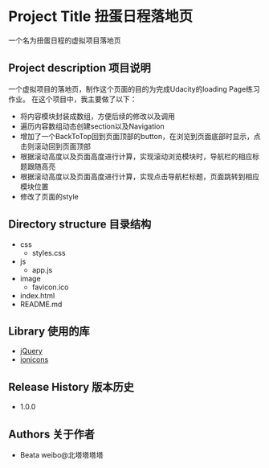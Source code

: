 # Project Title 扭蛋日程落地页
一个名为扭蛋日程的虚拟项目落地页

## Project description 项目说明
一个虚拟项目的落地页，制作这个页面的目的为完成Udacity的loading Page练习作业。
在这个项目中，我主要做了以下：

* 将内容模块封装成数组，方便后续的修改以及调用
* 遍历内容数组动态创建section以及Navigation
* 增加了一个BackToTop回到页面顶部的button，在浏览到页面底部时显示，点击则滚动回到页面顶部
* 根据滚动高度以及页面高度进行计算，实现滚动浏览模块时，导航栏的相应标题跟随高亮
* 根据滚动高度以及页面高度进行计算，实现点击导航栏标题，页面跳转到相应模块位置
* 修改了页面的style

## Directory structure 目录结构

* css
  - styles.css    
* js
  - app.js
* image
  - favicon.ico
* index.html
* README.md

## Library 使用的库

* [jQuery](https://jquery.com/)
* [ionicons](https://ionicons.com/)

## Release History 版本历史

* 1.0.0

## Authors 关于作者

* Beata weibo@北塔塔塔塔